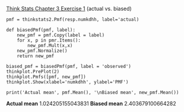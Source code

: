 [Think Stats Chapter 3 Exercise 1](http://greenteapress.com/thinkstats2/html/thinkstats2004.html#toc31) (actual vs. biased)

```
pmf = thinkstats2.Pmf(resp.numkdhh, label='actual)

def biasedPmf(pmf, label):
    new_pmf = pmf.Copy(label = label)
    for x, p in pmr.Items():
        new_pmf.Mult(x,x)
    new_pmf.Normalize()
    return new_pmf
    
biased_pmf = biasedPmf(pmf, label = 'observed')
thinkplot.PrePlot(2)
thinkplot.Pmfs([pmf, new_pmf])
thinkplot.Show(xlabel='numkdhh', ylabel='PMF')

print('Actual mean', pmf.Mean(), '\nBiased mean', new_pmf.Mean())
```
__Actual mean__ 1.024205155043831
__Biased mean__ 2.403679100664282
